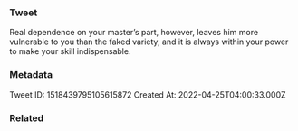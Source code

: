 ### Tweet
Real dependence on your master’s part, however, leaves him more vulnerable to you than the faked variety, and it is always within your power to make your skill indispensable.

### Metadata
Tweet ID: 1518439795105615872
Created At: 2022-04-25T04:00:33.000Z

### Related

